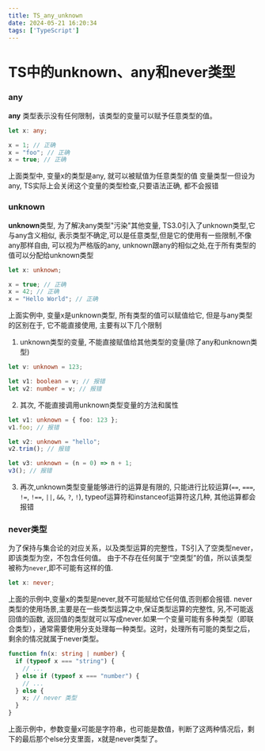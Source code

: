 ```yaml
---
title: TS_any_unknown
date: 2024-05-21 16:20:34
tags: ['TypeScript']
---
```


# TS中的unknown、any和never类型
### any
**any** 类型表示没有任何限制，该类型的变量可以赋予任意类型的值。

```typescript
let x: any;

x = 1; // 正确
x = "foo"; // 正确
x = true; // 正确
```
上面类型中, 变量x的类型是any, 就可以被赋值为任意类型的值
变量类型一但设为any, TS实际上会关闭这个变量的类型检查,只要语法正确, 都不会报错
### unknown
**unknown**类型, 为了解决any类型"污染"其他变量, TS3.0引入了unknown类型,它与any含义相似, 表示类型不确定,可以是任意类型,但是它的使用有一些限制,不像any那样自由, 可以视为严格版的any, unknown跟any的相似之处,在于所有类型的值可以分配给unknown类型

```typescript
let x: unknown;

x = true; // 正确
x = 42; // 正确
x = "Hello World"; // 正确
```

上面实例中, 变量x是unknown类型, 所有类型的值可以赋值给它, 但是与any类型的区别在于, 它不能直接使用, 主要有以下几个限制

1. unknown类型的变量, 不能直接赋值给其他类型的变量(除了any和unknown类型)
```typescript
let v: unknown = 123;

let v1: boolean = v; // 报错
let v2: number = v; // 报错
```
2. 其次, 不能直接调用unknown类型变量的方法和属性
```typescript
let v1: unknown = { foo: 123 };
v1.foo; // 报错

let v2: unknown = "hello";
v2.trim(); // 报错

let v3: unknown = (n = 0) => n + 1;
v3(); // 报错
```
3. 再次,unknown类型变量能够进行的运算是有限的, 只能进行比较运算(`==`, `===`, `!=`, `!==`, `||`, `&&`, `?`, `!`), typeof运算符和instanceof运算符这几种, 其他运算都会报错


### never类型
为了保持与集合论的对应关系，以及类型运算的完整性，TS引入了空类型never，即该类型为空，不包含任何值。
由于不存在任何属于“空类型”的值，所以该类型被称为`never`,即不可能有这样的值.
```typescript
let x: never;
```
上面的示例中,变量x的类型是never,就不可能赋给它任何值,否则都会报错.
never类型的使用场景,主要是在一些类型运算之中,保证类型运算的完整性, 另,不可能返回值的函数, 返回值的类型就可以写成never.如果一个变量可能有多种类型（即联合类型），通常需要使用分支处理每一种类型。这时，处理所有可能的类型之后，剩余的情况就属于never类型。
```typescript
function fn(x: string | number) {
  if (typeof x === "string") {
    // ...
  } else if (typeof x === "number") {
    // ...
  } else {
    x; // never 类型
  }
}
```
上面示例中，参数变量x可能是字符串，也可能是数值，判断了这两种情况后，剩下的最后那个else分支里面，x就是never类型了。